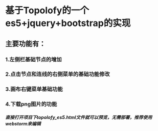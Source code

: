 # 基于Topolofy的一个es5+jquery+bootstrap的实现
## 主要功能有：
### 1.左侧栏基础节点的增加
### 2.点击节点和连线的右侧菜单的基础功能修改
### 3.画布右键菜单基础功能
### 4.下载png图片的功能

##### 直接打开项目下topolofy_es5.html文件就可以预览，无需部署，推荐使用webstorm来编辑
